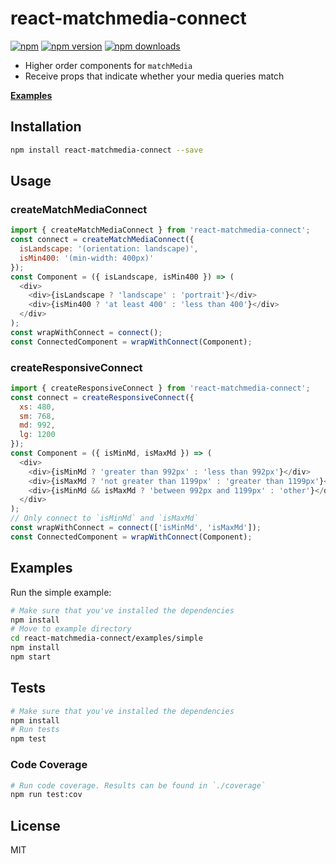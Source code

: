 react-matchmedia-connect
=========================

[![npm](https://img.shields.io/badge/npm-react--matchmedia--connect-brightgreen.svg?style=flat-square)]()
[![npm version](https://img.shields.io/npm/v/react-matchmedia-connect.svg?style=flat-square)](https://www.npmjs.com/package/react-matchmedia-connect)
[![npm downloads](https://img.shields.io/npm/dm/react-matchmedia-connect.svg?style=flat-square)](https://www.npmjs.com/package/react-matchmedia-connect)

* Higher order components for `matchMedia`
* Receive props that indicate whether your media queries match

**[Examples](http://malte-wessel.github.io/react-matchmedia-connect/)**

## Installation
```bash
npm install react-matchmedia-connect --save
```

## Usage
### createMatchMediaConnect
```javascript
import { createMatchMediaConnect } from 'react-matchmedia-connect';
const connect = createMatchMediaConnect({
  isLandscape: '(orientation: landscape)',
  isMin400: '(min-width: 400px)'
});
const Component = ({ isLandscape, isMin400 }) => (
  <div>
    <div>{isLandscape ? 'landscape' : 'portrait'}</div>
    <div>{isMin400 ? 'at least 400' : 'less than 400'}</div>
  </div>
);
const wrapWithConnect = connect();
const ConnectedComponent = wrapWithConnect(Component);
```

### createResponsiveConnect
```javascript
import { createResponsiveConnect } from 'react-matchmedia-connect';
const connect = createResponsiveConnect({
  xs: 480,
  sm: 768,
  md: 992,
  lg: 1200
});
const Component = ({ isMinMd, isMaxMd }) => (
  <div>
    <div>{isMinMd ? 'greater than 992px' : 'less than 992px'}</div>
    <div>{isMaxMd ? 'not greater than 1199px' : 'greater than 1199px'}</div>
    <div>{isMinMd && isMaxMd ? 'between 992px and 1199px' : 'other'}</div>
  </div>
);
// Only connect to `isMinMd` and `isMaxMd`
const wrapWithConnect = connect(['isMinMd', 'isMaxMd']);
const ConnectedComponent = wrapWithConnect(Component);
```

## Examples

Run the simple example:
```bash
# Make sure that you've installed the dependencies
npm install
# Move to example directory
cd react-matchmedia-connect/examples/simple
npm install
npm start
```

## Tests
```bash
# Make sure that you've installed the dependencies
npm install
# Run tests
npm test
```

### Code Coverage
```bash
# Run code coverage. Results can be found in `./coverage`
npm run test:cov
```

## License

MIT
